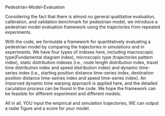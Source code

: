 Pedestrian-Model-Evaluation

Considering the fact that there is almost no general quatitative evaluation, calibration, and validation benchmark for pedestrian model, we introduce a pedestrian model evaluation framework using the trajectories from repeated experiments.


With the code, we formulate a framework for quantitatively evaluating a pedestrian model by comparing the trajectories in simulations and in experiments. We have four types of indexes here, including macroscopic type(Fundamental diagram index), microscopic type (trajectories pattern index), static distribution indexes (i.e., route length distribution index, travel time distribution index and speed distribution index) and dynamic time-series index (i.e., starting position distance time-series index, destination position distance time-seiries index and speed time-series index). An imporved dynamic time warping approach is applied here, and the detailed caculation process can be found in the code. We hope the framework can be feasible for different experiment and different models. 


All in all, YOU input the empirical and simulation trajectories, WE can output a radar figure and a score for your model.  

